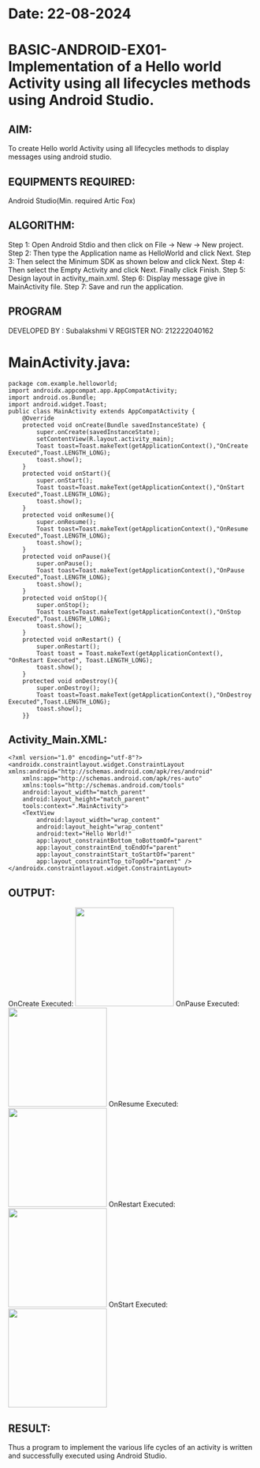 # Date: 22-08-2024
# BASIC-ANDROID-EX01-Implementation of a Hello world Activity using all lifecycles methods using Android Studio.
## AIM:
To create Hello world Activity using all lifecycles methods to display messages using android studio.
## EQUIPMENTS REQUIRED:
Android Studio(Min. required Artic Fox)
## ALGORITHM:
Step 1: Open Android Stdio and then click on File -> New -> New project.
Step 2: Then type the Application name as HelloWorld and click Next.
Step 3: Then select the Minimum SDK as shown below and click Next.
Step 4: Then select the Empty Activity and click Next. Finally click Finish.
Step 5: Design layout in activity_main.xml.
Step 6: Display message give in MainActivity file.
Step 7: Save and run the application.
## PROGRAM
DEVELOPED BY : Subalakshmi V
REGISTER NO: 212222040162
# MainActivity.java:
```
package com.example.helloworld;
import androidx.appcompat.app.AppCompatActivity;
import android.os.Bundle;
import android.widget.Toast;
public class MainActivity extends AppCompatActivity {
    @Override
    protected void onCreate(Bundle savedInstanceState) {
        super.onCreate(savedInstanceState);
        setContentView(R.layout.activity_main);
        Toast toast=Toast.makeText(getApplicationContext(),"OnCreate Executed",Toast.LENGTH_LONG);
        toast.show();
    }
    protected void onStart(){
        super.onStart();
        Toast toast=Toast.makeText(getApplicationContext(),"OnStart Executed",Toast.LENGTH_LONG);
        toast.show();
    }
    protected void onResume(){
        super.onResume();
        Toast toast=Toast.makeText(getApplicationContext(),"OnResume Executed",Toast.LENGTH_LONG);
        toast.show();
    }
    protected void onPause(){
        super.onPause();
        Toast toast=Toast.makeText(getApplicationContext(),"OnPause Executed",Toast.LENGTH_LONG);
        toast.show();
    }
    protected void onStop(){
        super.onStop();
        Toast toast=Toast.makeText(getApplicationContext(),"OnStop Executed",Toast.LENGTH_LONG);
        toast.show();
    }
    protected void onRestart() {
        super.onRestart();
        Toast toast = Toast.makeText(getApplicationContext(), "OnRestart Executed", Toast.LENGTH_LONG);
        toast.show();
    }
    protected void onDestroy(){
        super.onDestroy();
        Toast toast=Toast.makeText(getApplicationContext(),"OnDestroy Executed",Toast.LENGTH_LONG);
        toast.show();
    }}
```
## Activity_Main.XML:
```
<?xml version="1.0" encoding="utf-8"?>
<androidx.constraintlayout.widget.ConstraintLayout xmlns:android="http://schemas.android.com/apk/res/android"
    xmlns:app="http://schemas.android.com/apk/res-auto"
    xmlns:tools="http://schemas.android.com/tools"
    android:layout_width="match_parent"
    android:layout_height="match_parent"
    tools:context=".MainActivity">
    <TextView
        android:layout_width="wrap_content"
        android:layout_height="wrap_content"
        android:text="Hello World!"
        app:layout_constraintBottom_toBottomOf="parent"
        app:layout_constraintEnd_toEndOf="parent"
        app:layout_constraintStart_toStartOf="parent"
        app:layout_constraintTop_toTopOf="parent" />
</androidx.constraintlayout.widget.ConstraintLayout>
```
## OUTPUT:
OnCreate Executed:
<img src="https://github.com/user-attachments/assets/b7e42e66-2dc0-4158-a879-aaa4dd25de53" width=200>
OnPause Executed:
<img src="https://github.com/user-attachments/assets/4e187497-08c0-4708-b8aa-13cf933c4fe6" width=200>
OnResume Executed:
<img src="https://github.com/user-attachments/assets/2a9fbfe2-4058-4e7d-9d1d-c4e890598740" width=200>
OnRestart Executed:
<img src="https://github.com/user-attachments/assets/aee59563-60c0-4428-a57b-2abddcf7efd8" width=200>
OnStart Executed:
<img src="https://github.com/user-attachments/assets/30bd7952-4605-4736-bbe8-69ba04bbad7c" width=200>

## RESULT:
Thus a program to implement the various life cycles of an activity is written and successfully executed using Android Studio.
